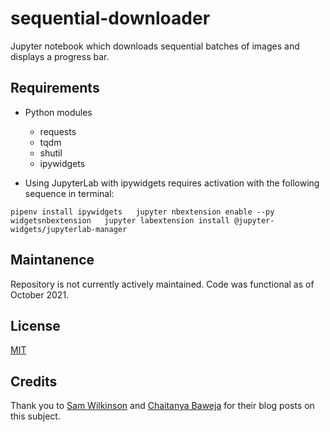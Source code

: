 # sequential-downloader
Jupyter notebook which downloads sequential batches of images and displays a progress bar.

## Requirements
* Python modules
    * requests
    * tqdm
    * shutil
    * ipywidgets


* Using JupyterLab with ipywidgets requires activation with the following sequence in terminal:  
  
`pipenv install ipywidgets  
jupyter nbextension enable --py widgetsnbextension  
jupyter labextension install @jupyter-widgets/jupyterlab-manager`  

## Maintanence
Repository is not currently actively maintained. Code was functional as of October 2021.

## License
[MIT](https://choosealicense.com/licenses/mit/)

## Credits
Thank you to [Sam Wilkinson](https://towardsdatascience.com/progress-bars-in-python-4b44e8a4c482) and [Chaitanya Baweja](https://towardsdatascience.com/how-to-download-an-image-using-python-38a75cfa21c) for their blog posts on this subject.
